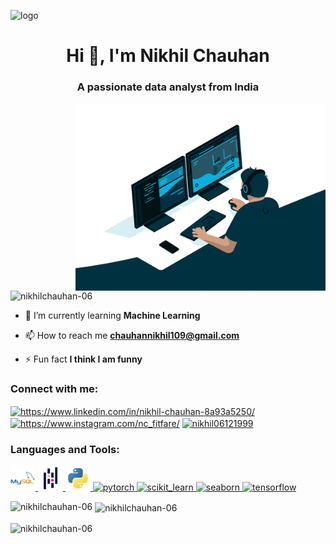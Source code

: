 ![logo](https://github.com/Nikhilchauhan-06/Nikhilchauhan-06/blob/main/cover.jpg)
<h1 align="center">Hi 👋, I'm Nikhil Chauhan</h1>
<h3 align="center">A passionate data analyst from India</h3>

<img align="right" alt="Coding" width="400" src="https://github.com/Nikhilchauhan-06/Nikhilchauhan-06/blob/main/giphy.gif">

<p align="left"> <img src="https://komarev.com/ghpvc/?username=nikhilchauhan-06&label=Profile%20views&color=0e75b6&style=flat" alt="nikhilchauhan-06" /> </p>

- 🌱 I’m currently learning **Machine Learning**

- 📫 How to reach me **chauhannikhil109@gmail.com**

- ⚡ Fun fact **I think I am funny**

<h3 align="left">Connect with me:</h3>
<p align="left">
<a href="https://linkedin.com/in/https://www.linkedin.com/in/nikhil-chauhan-8a93a5250/" target="blank"><img align="center" src="https://raw.githubusercontent.com/rahuldkjain/github-profile-readme-generator/master/src/images/icons/Social/linked-in-alt.svg" alt="https://www.linkedin.com/in/nikhil-chauhan-8a93a5250/" height="30" width="40" /></a>
<a href="https://instagram.com/https://www.instagram.com/nc_fitfare/" target="blank"><img align="center" src="https://raw.githubusercontent.com/rahuldkjain/github-profile-readme-generator/master/src/images/icons/Social/instagram.svg" alt="https://www.instagram.com/nc_fitfare/" height="30" width="40" /></a>
<a href="https://www.codechef.com/users/nikhil06121999" target="blank"><img align="center" src="https://cdn.jsdelivr.net/npm/simple-icons@3.1.0/icons/codechef.svg" alt="nikhil06121999" height="30" width="40" /></a>
</p>

<h3 align="left">Languages and Tools:</h3>
<p align="left"> <a href="https://www.mysql.com/" target="_blank" rel="noreferrer"> <img src="https://raw.githubusercontent.com/devicons/devicon/master/icons/mysql/mysql-original-wordmark.svg" alt="mysql" width="40" height="40"/> </a> <a href="https://pandas.pydata.org/" target="_blank" rel="noreferrer"> <img src="https://raw.githubusercontent.com/devicons/devicon/2ae2a900d2f041da66e950e4d48052658d850630/icons/pandas/pandas-original.svg" alt="pandas" width="40" height="40"/> </a> <a href="https://www.python.org" target="_blank" rel="noreferrer"> <img src="https://raw.githubusercontent.com/devicons/devicon/master/icons/python/python-original.svg" alt="python" width="40" height="40"/> </a> <a href="https://pytorch.org/" target="_blank" rel="noreferrer"> <img src="https://www.vectorlogo.zone/logos/pytorch/pytorch-icon.svg" alt="pytorch" width="40" height="40"/> </a> <a href="https://scikit-learn.org/" target="_blank" rel="noreferrer"> <img src="https://upload.wikimedia.org/wikipedia/commons/0/05/Scikit_learn_logo_small.svg" alt="scikit_learn" width="40" height="40"/> </a> <a href="https://seaborn.pydata.org/" target="_blank" rel="noreferrer"> <img src="https://seaborn.pydata.org/_images/logo-mark-lightbg.svg" alt="seaborn" width="40" height="40"/> </a> <a href="https://www.tensorflow.org" target="_blank" rel="noreferrer"> <img src="https://www.vectorlogo.zone/logos/tensorflow/tensorflow-icon.svg" alt="tensorflow" width="40" height="40"/> </a> </p>

<p><img align="left" src="https://github-readme-stats.vercel.app/api/top-langs?username=nikhilchauhan-06&show_icons=true&locale=en&layout=compact" alt="nikhilchauhan-06" /></p>

<p>&nbsp;<img align="center" src="https://github-readme-stats.vercel.app/api?username=nikhilchauhan-06&show_icons=true&locale=en" alt="nikhilchauhan-06" /></p>

<p><img align="center" src="https://github-readme-streak-stats.herokuapp.com/?user=nikhilchauhan-06&" alt="nikhilchauhan-06" /></p>

